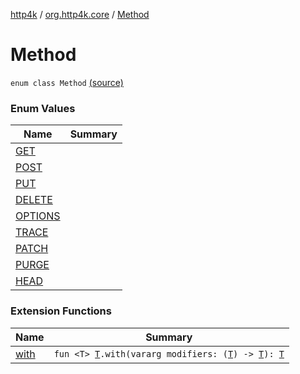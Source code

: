 [http4k](../../index.md) / [org.http4k.core](../index.md) / [Method](./index.md)

# Method

`enum class Method` [(source)](https://github.com/http4k/http4k/blob/master/http4k-core/src/main/kotlin/org/http4k/core/http.kt#L120)

### Enum Values

| Name | Summary |
|---|---|
| [GET](-g-e-t.md) |  |
| [POST](-p-o-s-t.md) |  |
| [PUT](-p-u-t.md) |  |
| [DELETE](-d-e-l-e-t-e.md) |  |
| [OPTIONS](-o-p-t-i-o-n-s.md) |  |
| [TRACE](-t-r-a-c-e.md) |  |
| [PATCH](-p-a-t-c-h.md) |  |
| [PURGE](-p-u-r-g-e.md) |  |
| [HEAD](-h-e-a-d.md) |  |

### Extension Functions

| Name | Summary |
|---|---|
| [with](../with.md) | `fun <T> `[`T`](../with.md#T)`.with(vararg modifiers: (`[`T`](../with.md#T)`) -> `[`T`](../with.md#T)`): `[`T`](../with.md#T) |
